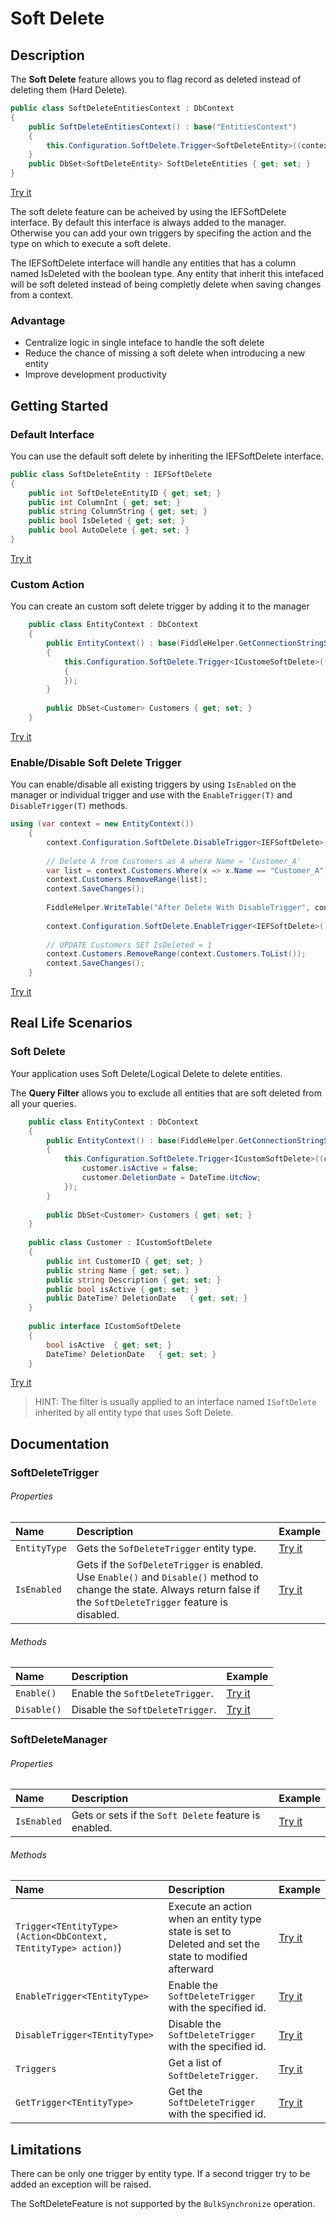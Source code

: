 # Soft Delete

## Description
The **Soft Delete** feature allows you to flag record as deleted instead of deleting them (Hard Delete).

```csharp
public class SoftDeleteEntitiesContext : DbContext
{
	public SoftDeleteEntitiesContext() : base("EntitiesContext")
	{
		this.Configuration.SoftDelete.Trigger<SoftDeleteEntity>((context, delete) =>{delete.IsDeleted = false;});
	}
	public DbSet<SoftDeleteEntity> SoftDeleteEntities { get; set; }
}
```
[Try it](https://dotnetfiddle.net/pkMR5w)

The soft delete feature can be acheived by using the IEFSoftDelete interface. By default this interface is always added to the manager. Otherwise you can add your own triggers by specifing the action and the type on which to execute a soft delete.

The IEFSoftDelete interface will handle any entities that has a column named IsDeleted with the boolean type.
Any entity that inherit this intefaced will be soft deleted instead of being completly delete when saving changes from a context.

### Advantage

- Centralize logic in single inteface to handle the soft delete
- Reduce the chance of missing a soft delete when introducing a new entity
- Improve development productivity

## Getting Started

### Default Interface
You can use the default soft delete by inheriting the IEFSoftDelete interface.

```csharp
public class SoftDeleteEntity : IEFSoftDelete
{
	public int SoftDeleteEntityID { get; set; }
	public int ColumnInt { get; set; }
	public string ColumnString { get; set; }
	public bool IsDeleted { get; set; }
	public bool AutoDelete { get; set; }
}
```
[Try it](https://dotnetfiddle.net/m6lnqs)

### Custom Action
You can create an custom soft delete trigger by adding it to the manager

```csharp
	public class EntityContext : DbContext
	{
		public EntityContext() : base(FiddleHelper.GetConnectionStringSqlServer())
		{
			this.Configuration.SoftDelete.Trigger<ICustomeSoftDelete>((context, customer) =>			
			{															  			customer.isActive = false;														customer.DeletionDate = DateTime.UtcNow;							
			});
		}
		
		public DbSet<Customer> Customers { get; set; }
	}
```
[Try it](https://dotnetfiddle.net/8yyF40)

### Enable/Disable Soft Delete Trigger
You can enable/disable all existing triggers by using `IsEnabled` on the manager or individual trigger and use with the `EnableTrigger(T)` and `DisableTrigger(T)` methods.

```csharp
using (var context = new EntityContext())
	{
		context.Configuration.SoftDelete.DisableTrigger<IEFSoftDelete>();  
		
		// Delete A from Customers as A where Name = 'Customer_A'
		var list = context.Customers.Where(x => x.Name == "Customer_A").ToList();
		context.Customers.RemoveRange(list);
		context.SaveChanges();	
			
		FiddleHelper.WriteTable("After Delete With DisableTrigger", context.Customers.ToList());		
			
		context.Configuration.SoftDelete.EnableTrigger<IEFSoftDelete>();  
			
		// UPDATE Customers SET IsDeleted = 1
		context.Customers.RemoveRange(context.Customers.ToList());
		context.SaveChanges();	
	}
```
[Try it](https://dotnetfiddle.net/7GZbyO)

## Real Life Scenarios

### Soft Delete
Your application uses Soft Delete/Logical Delete to delete entities.

The **Query Filter** allows you to exclude all entities that are soft deleted from all your queries.

```csharp
	public class EntityContext : DbContext
	{
		public EntityContext() : base(FiddleHelper.GetConnectionStringSqlServer())
		{
			this.Configuration.SoftDelete.Trigger<ICustomSoftDelete>((context, customer) =>								{
				customer.isActive = false;
				customer.DeletionDate = DateTime.UtcNow;
			});
		}
		
		public DbSet<Customer> Customers { get; set; }
	}
		
	public class Customer : ICustomSoftDelete
	{
		public int CustomerID { get; set; }
		public string Name { get; set; }
		public string Description { get; set; }
		public bool isActive { get; set; }
		public DateTime? DeletionDate   { get; set; }
	}
	
	public interface ICustomSoftDelete
	{
		bool isActive  { get; set; }
		DateTime? DeletionDate   { get; set; }
	}
```
[Try it](https://dotnetfiddle.net/m6lnqs)

> HINT: The filter is usually applied to an interface named `ISoftDelete` inherited by all entity type that uses Soft Delete. 

## Documentation

### SoftDeleteTrigger

###### Properties

| Name | Description | Example |
| :--- | :---------- | :------ |
| `EntityType` | Gets the `SofDeleteTrigger` entity type. | [Try it](https://dotnetfiddle.net/OtNX16) |
| `IsEnabled` | Gets if the `SofDeleteTrigger` is enabled. Use `Enable()` and `Disable()` method to change the state. Always return false if the `SoftDeleteTrigger` feature is disabled. | [Try it](https://dotnetfiddle.net/OtNX16) |

###### Methods

| Name | Description | Example |
| :--- | :---------- | :------ |
| `Enable()` | Enable the `SoftDeleteTrigger`. | [Try it](https://dotnetfiddle.net/00reiu) |
| `Disable()` | Disable the `SoftDeleteTrigger`. | [Try it](https://dotnetfiddle.net/00reiu) |

### SoftDeleteManager

###### Properties

| Name | Description | Example |
| :--- | :---------- | :------ |
| `IsEnabled` | Gets or sets if the `Soft Delete` feature is enabled. | [Try it](https://dotnetfiddle.net/xchNsI) |

###### Methods

| Name | Description | Example |
| :--- | :---------- | :------ |
| `Trigger<TEntityType>(Action<DbContext, TEntityType> action)`) | Execute an action when an entity type state is set to Deleted and set the state to modified afterward | [Try it](https://dotnetfiddle.net/pkMR5w) |
| `EnableTrigger<TEntityType>` | Enable the `SoftDeleteTrigger` with the specified id.  | [Try it](https://dotnetfiddle.net/7GZbyO)  |
| `DisableTrigger<TEntityType>` | Disable the `SoftDeleteTrigger` with the specified id. | [Try it](https://dotnetfiddle.net/7GZbyO)  |
| `Triggers` | Get a list of `SoftDeleteTrigger`. | [Try it](https://dotnetfiddle.net/OtNX16) |
| `GetTrigger<TEntityType>` | Get the `SoftDeleteTrigger` with the specified id. | [Try it](https://dotnetfiddle.net/OtNX16) |

## Limitations

There can be only one trigger by entity type. If a second trigger try to be added an exception will be raised.

The SoftDeleteFeature is not supported by the `BulkSynchronize` operation.
